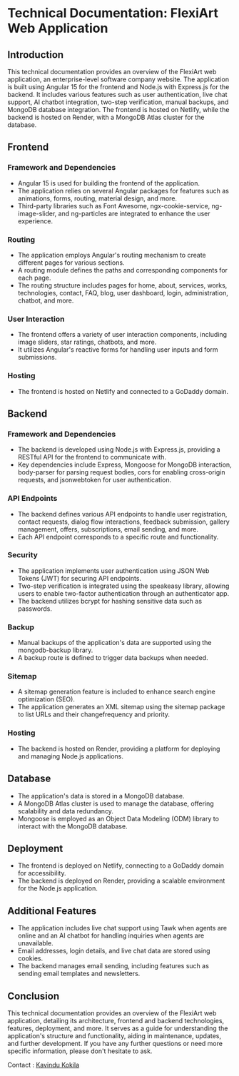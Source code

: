 # Technical Documentation: FlexiArt Web Application

## Introduction

This technical documentation provides an overview of the FlexiArt web application, an enterprise-level software company
website. The application is built using Angular 15 for the frontend and Node.js with Express.js for the backend. It
includes various features such as user authentication, live chat support, AI chatbot integration, two-step verification,
manual backups, and MongoDB database integration. The frontend is hosted on Netlify, while the backend is hosted on
Render, with a MongoDB Atlas cluster for the database.

## Frontend

### Framework and Dependencies

- Angular 15 is used for building the frontend of the application.
- The application relies on several Angular packages for features such as animations, forms, routing, material design,
  and more.
- Third-party libraries such as Font Awesome, ngx-cookie-service, ng-image-slider, and ng-particles are integrated to
  enhance the user experience.

### Routing

- The application employs Angular's routing mechanism to create different pages for various sections.
- A routing module defines the paths and corresponding components for each page.
- The routing structure includes pages for home, about, services, works, technologies, contact, FAQ, blog, user
dashboard, login, administration, chatbot, and more.

### User Interaction

- The frontend offers a variety of user interaction components, including image sliders, star ratings, chatbots, and
  more.
- It utilizes Angular's reactive forms for handling user inputs and form submissions.

### Hosting

- The frontend is hosted on Netlify and connected to a GoDaddy domain.

## Backend

### Framework and Dependencies

- The backend is developed using Node.js with Express.js, providing a RESTful API for the frontend to communicate with.
- Key dependencies include Express, Mongoose for MongoDB interaction, body-parser for parsing request bodies, cors for
  enabling cross-origin requests, and jsonwebtoken for user authentication.

### API Endpoints

- The backend defines various API endpoints to handle user registration, contact requests, dialog flow interactions,
  feedback submission, gallery management, offers, subscriptions, email sending, and more.
- Each API endpoint corresponds to a specific route and functionality.

### Security

- The application implements user authentication using JSON Web Tokens (JWT) for securing API endpoints.
- Two-step verification is integrated using the speakeasy library, allowing users to enable two-factor authentication
  through an authenticator app.
- The backend utilizes bcrypt for hashing sensitive data such as passwords.

### Backup

- Manual backups of the application's data are supported using the mongodb-backup library.
- A backup route is defined to trigger data backups when needed.

### Sitemap

- A sitemap generation feature is included to enhance search engine optimization (SEO).
- The application generates an XML sitemap using the sitemap package to list URLs and their changefrequency and
  priority.

### Hosting

- The backend is hosted on Render, providing a platform for deploying and managing Node.js applications.

## Database

- The application's data is stored in a MongoDB database.
- A MongoDB Atlas cluster is used to manage the database, offering scalability and data redundancy.
- Mongoose is employed as an Object Data Modeling (ODM) library to interact with the MongoDB database.

## Deployment

- The frontend is deployed on Netlify, connecting to a GoDaddy domain for accessibility.
- The backend is deployed on Render, providing a scalable environment for the Node.js application.

## Additional Features

- The application includes live chat support using Tawk when agents are online and an AI chatbot for handling inquiries
  when agents are unavailable.
- Email addresses, login details, and live chat data are stored using cookies.
- The backend manages email sending, including features such as sending email templates and newsletters.

## Conclusion

This technical documentation provides an overview of the FlexiArt web application, detailing its architecture, frontend
and backend technologies, features, deployment, and more. It serves as a guide for understanding the application's
structure and functionality, aiding in maintenance, updates, and further development. If you have any further questions
or need more specific information, please don't hesitate to ask. 

Contact : [Kavindu Kokila](mailto:kavindu.kokila.info@gmail.com?subject=[GitHub]%20Flexiart%20Project%20Problems)
